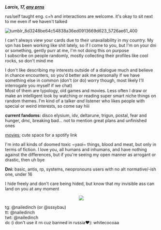 

***Larcis, 17, [any prns](https://pronouns.cc/@hyperlinkblocked)***

rus/self taught eng.
c+h and interactions are welcome. it's okay to sit next to me even if we haven't talked 

![tumblr_8d3248be64c54838a36ed0913669d623_5726ae61_400](https://github.com/user-attachments/assets/8edafce4-18e7-4a70-9c72-e51b608661ec)


I can't always view your cards due to their unavailability in my country. My vpn has been working like shit lately, so if I come to you, but I'm on your dni or something, gently purr at me, I'm not doing this on purpose    
I subscribe on people randomly, mostly collecting their profiles like cool rocks, so don't mind me

I don't like describing my interests outside of a dialogue much and believe in chance encounters, so you'd better ask me personally if we have something else in common (don't (or do) worry though, most likely I'll interrogate you myself if we chat)  
Most of them are typology, old games and movies. Less often I draw or make an intelligent look by watching or reading super smart niche things on random themes. I'm kind of a talker *and* listener who likes people with special or weird interests, so come say hiii 

**current fandoms:**
disco elysium, idv, deltarune, trigun, postal, fear and hunger, dmc, breaking bad... not to mention great plans and unfinished ones

[movies](https://boxd.it/81CFL); cute space for a spotify link


I'm into all kinds of doomed toxic ~yaoi~ things, blood and meat, but only in terms of fiction. I love you, all humans and inhumans, and have nothing against the differences, but if you're seeing my open manner as arrogant or drastic, then uh bye  


**Dni:**
basic, antis, rp, systems, neopronouns users with no alt normative/-ish one, under 16

I hide freely and don't care being hided, but know that my invisible ass can land on you at any moment

<p align="center">
<img src="https://64.media.tumblr.com/97d253a485fcef4706e21d1800e08221/79a6652a6d7925e6-c3/s100x200/f8b43eee8e87a7544215c519238d32e8f7c7b7dc.gifv"/>
</p>
 
tg: @nailedinch (or @sssybau)            
tt: @nailedinch                          
twt: @nailedinch                         
dc (i don't use it rn cuz banned in russia‪‪❤︎‬): whitecocoaa
